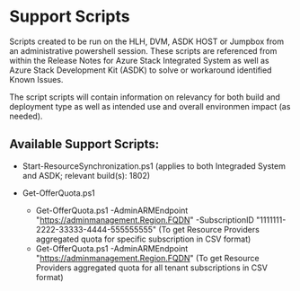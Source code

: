 # Support Scripts #
Scripts created to be run on the HLH, DVM, ASDK HOST or Jumpbox from an administrative powershell session. These scripts are referenced from within the Release Notes for Azure Stack Integrated System as well as Azure Stack Development Kit (ASDK) to solve or workaround identified Known Issues.

The script scripts will contain information on relevancy for both build and deployment type as well as intended use and overall environmen impact (as needed).

##  Available Support Scripts: ##
-  Start-ResourceSynchronization.ps1 (applies to both Integraded System and ASDK; relevant build(s): 1802)

- Get-OfferQuota.ps1
  - Get-OfferQuota.ps1 -AdminARMEndpoint "https://adminmanagement.Region.FQDN" -SubscriptionID "1111111-2222-33333-4444-555555555" (To get Resource Providers aggregated quota for specific subscription in CSV format)
  - Get-OfferQuota.ps1 -AdminARMEndpoint "https://adminmanagement.Region.FQDN" (To get Resource Providers aggregated quota for all tenant subscriptions in CSV format)
